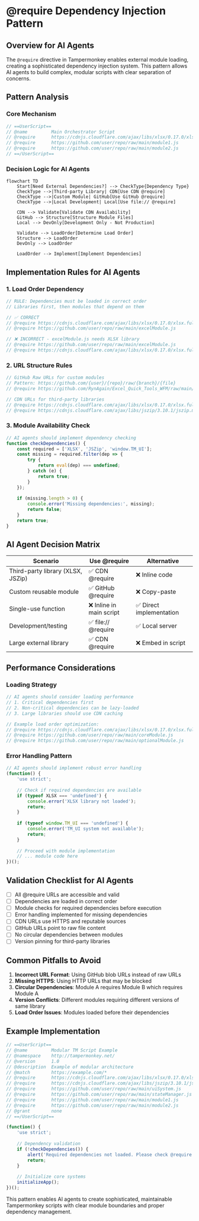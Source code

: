 # @require Dependency Injection Pattern

## Overview for AI Agents

The `@require` directive in Tampermonkey enables external module loading, creating a sophisticated dependency injection system. This pattern allows AI agents to build complex, modular scripts with clear separation of concerns.

## Pattern Analysis

### Core Mechanism
```javascript
// ==UserScript==
// @name         Main Orchestrator Script
// @require      https://cdnjs.cloudflare.com/ajax/libs/xlsx/0.17.0/xlsx.full.min.js
// @require      https://github.com/user/repo/raw/main/module1.js
// @require      https://github.com/user/repo/raw/main/module2.js
// ==/UserScript==
```

### Decision Logic for AI Agents

```mermaid
flowchart TD
    Start[Need External Dependencies?] --> CheckType{Dependency Type}
    CheckType -->|Third-party Library| CDN[Use CDN @require]
    CheckType -->|Custom Module| GitHub[Use GitHub @require]
    CheckType -->|Local Development| Local[Use file:// @require]
    
    CDN --> Validate[Validate CDN Availability]
    GitHub --> Structure[Structure Module Files]
    Local --> DevOnly[Development Only - Not Production]
    
    Validate --> LoadOrder[Determine Load Order]
    Structure --> LoadOrder
    DevOnly --> LoadOrder
    
    LoadOrder --> Implement[Implement Dependencies]
```

## Implementation Rules for AI Agents

### 1. Load Order Dependency
```javascript
// RULE: Dependencies must be loaded in correct order
// Libraries first, then modules that depend on them

// ✅ CORRECT
// @require https://cdnjs.cloudflare.com/ajax/libs/xlsx/0.17.0/xlsx.full.min.js
// @require https://github.com/user/repo/raw/main/excelModule.js

// ❌ INCORRECT - excelModule.js needs XLSX library
// @require https://github.com/user/repo/raw/main/excelModule.js
// @require https://cdnjs.cloudflare.com/ajax/libs/xlsx/0.17.0/xlsx.full.min.js
```

### 2. URL Structure Rules
```javascript
// GitHub Raw URLs for custom modules
// Pattern: https://github.com/{user}/{repo}/raw/{branch}/{file}
// @require https://github.com/RynAgain/Excel_Quick_Tools_WFM/raw/main/excelEditFun.js

// CDN URLs for third-party libraries
// @require https://cdnjs.cloudflare.com/ajax/libs/xlsx/0.17.0/xlsx.full.min.js
// @require https://cdnjs.cloudflare.com/ajax/libs/jszip/3.10.1/jszip.min.js
```

### 3. Module Availability Check
```javascript
// AI agents should implement dependency checking
function checkDependencies() {
    const required = ['XLSX', 'JSZip', 'window.TM_UI'];
    const missing = required.filter(dep => {
        try {
            return eval(dep) === undefined;
        } catch (e) {
            return true;
        }
    });
    
    if (missing.length > 0) {
        console.error('Missing dependencies:', missing);
        return false;
    }
    return true;
}
```

## AI Agent Decision Matrix

| Scenario | Use @require | Alternative |
|----------|-------------|-------------|
| Third-party library (XLSX, JSZip) | ✅ CDN @require | ❌ Inline code |
| Custom reusable module | ✅ GitHub @require | ❌ Copy-paste |
| Single-use function | ❌ Inline in main script | ✅ Direct implementation |
| Development/testing | ✅ file:// @require | ✅ Local server |
| Large external library | ✅ CDN @require | ❌ Embed in script |

## Performance Considerations

### Loading Strategy
```javascript
// AI agents should consider loading performance
// 1. Critical dependencies first
// 2. Non-critical dependencies can be lazy-loaded
// 3. Large libraries should use CDN caching

// Example load order optimization:
// @require https://cdnjs.cloudflare.com/ajax/libs/xlsx/0.17.0/xlsx.full.min.js  // Critical
// @require https://github.com/user/repo/raw/main/coreModule.js                   // Critical
// @require https://github.com/user/repo/raw/main/optionalModule.js              // Non-critical
```

### Error Handling Pattern
```javascript
// AI agents should implement robust error handling
(function() {
    'use strict';
    
    // Check if required dependencies are available
    if (typeof XLSX === 'undefined') {
        console.error('XLSX library not loaded');
        return;
    }
    
    if (typeof window.TM_UI === 'undefined') {
        console.error('TM_UI system not available');
        return;
    }
    
    // Proceed with module implementation
    // ... module code here
})();
```

## Validation Checklist for AI Agents

- [ ] All @require URLs are accessible and valid
- [ ] Dependencies are loaded in correct order
- [ ] Module checks for required dependencies before execution
- [ ] Error handling implemented for missing dependencies
- [ ] CDN URLs use HTTPS and reputable sources
- [ ] GitHub URLs point to raw file content
- [ ] No circular dependencies between modules
- [ ] Version pinning for third-party libraries

## Common Pitfalls to Avoid

1. **Incorrect URL Format**: Using GitHub blob URLs instead of raw URLs
2. **Missing HTTPS**: Using HTTP URLs that may be blocked
3. **Circular Dependencies**: Module A requires Module B which requires Module A
4. **Version Conflicts**: Different modules requiring different versions of same library
5. **Load Order Issues**: Modules loaded before their dependencies

## Example Implementation

```javascript
// ==UserScript==
// @name         Modular TM Script Example
// @namespace    http://tampermonkey.net/
// @version      1.0
// @description  Example of modular architecture
// @match        https://example.com/*
// @require      https://cdnjs.cloudflare.com/ajax/libs/xlsx/0.17.0/xlsx.full.min.js
// @require      https://cdnjs.cloudflare.com/ajax/libs/jszip/3.10.1/jszip.min.js
// @require      https://github.com/user/repo/raw/main/uiSystem.js
// @require      https://github.com/user/repo/raw/main/stateManager.js
// @require      https://github.com/user/repo/raw/main/module1.js
// @require      https://github.com/user/repo/raw/main/module2.js
// @grant        none
// ==/UserScript==

(function() {
    'use strict';
    
    // Dependency validation
    if (!checkDependencies()) {
        alert('Required dependencies not loaded. Please check @require statements.');
        return;
    }
    
    // Initialize core systems
    initializeApp();
})();
```

This pattern enables AI agents to create sophisticated, maintainable Tampermonkey scripts with clear module boundaries and proper dependency management.
